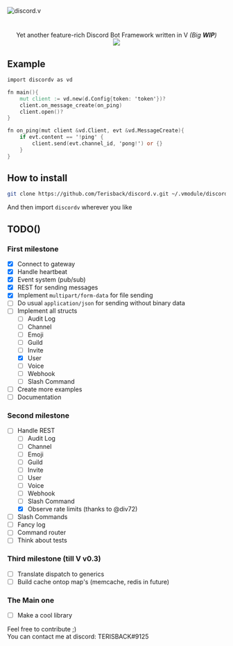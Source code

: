 ![discord.v](https://user-images.githubusercontent.com/26527529/98575853-c348d300-22ca-11eb-86f6-d22cc9b1e0cf.png)

#  

<p align="center">
Yet another feature-rich Discord Bot Framework written in V <i>(Big <b>WIP</b>)</i><br>
<a href="discordv.terisback.ru">
  <img src="https://img.shields.io/badge/docs-2F3136?style=flat&logo=v">
</a>
</p>

## Example

```v
import discordv as vd

fn main(){
    mut client := vd.new(d.Config{token: 'token'})?
    client.on_message_create(on_ping)
    client.open()?
}

fn on_ping(mut client &vd.Client, evt &vd.MessageCreate){
    if evt.content == '!ping' {
        client.send(evt.channel_id, 'pong!') or {}
    }
}
```

## How to install

```bash
git clone https://github.com/Terisback/discord.v.git ~/.vmodule/discordv
```

And then import `discordv` wherever you like

## TODO()

### First milestone
- [x] Connect to gateway
- [x] Handle heartbeat
- [x] Event system (pub/sub)
- [x] REST for sending messages
- [x] Implement `multipart/form-data` for file sending
- [ ] Do usual `application/json` for sending without binary data
- [ ] Implement all structs
  - [ ] Audit Log
  - [ ] Channel
  - [ ] Emoji
  - [ ] Guild
  - [ ] Invite
  - [x] User
  - [ ] Voice
  - [ ] Webhook
  - [ ] Slash Command
- [ ] Create more examples
- [ ] Documentation

### Second milestone
- [ ] Handle REST
  - [ ] Audit Log
  - [ ] Channel
  - [ ] Emoji
  - [ ] Guild
  - [ ] Invite
  - [ ] User
  - [ ] Voice
  - [ ] Webhook
  - [ ] Slash Command
  - [x] Observe rate limits (thanks to @div72)
- [ ] Slash Commands
- [ ] Fancy log
- [ ] Command router
- [ ] Think about tests

### Third milestone (till V v0.3)
- [ ] Translate dispatch to generics
- [ ] Build cache ontop map's (memcache, redis in future)

### The Main one
- [ ] Make a cool library

Feel free to contribute ;)  
You can contact me at discord: TERISBACK#9125
